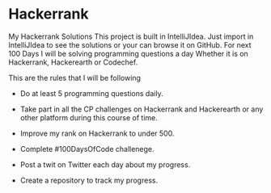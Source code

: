 # Hackerrank
My Hackerrank Solutions
This project is built in IntelliJIdea. Just import in IntelliJIdea to see the solutions or your can browse it on GitHub.
For next 100 Days I will be solving programming questions a day Whether it is on Hackerrank, Hackerearth or Codechef.
 
This are the rules that I will be following

- Do at least 5 programming questions daily.

- Take part in all the CP challenges on Hackerrank and Hackerearth or any other platform during this course of time.

- Improve my rank on Hackerrank to under 500.

- Complete #100DaysOfCode challenege.

- Post a twit on Twitter each day about my progress.

- Create a repository to track my progress.
